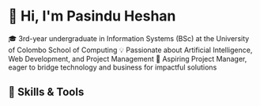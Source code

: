 # 👋 Hi, I'm Pasindu Heshan

🎓 3rd-year undergraduate in Information Systems (BSc) at the University of Colombo School of Computing 
💡 Passionate about Artificial Intelligence, Web Development, and Project Management 
📌 Aspiring Project Manager, eager to bridge technology and business for impactful solutions 

## 🚀 Skills & Tools
